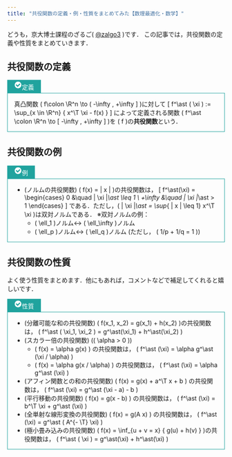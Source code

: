 ```yaml
---
title: "共役関数の定義・例・性質をまとめてみた【数理最適化・数学】"
---
```


どうも，京大博士課程のざるご( [@zalgo3](https://www.twitter.com/zalgo3) )です．
この記事では，共役関数の定義や性質をまとめていきます．

## 共役関数の定義

<div class="wp-block-luxe-blocks-topic" style="margin-top:10px;margin-bottom:30px;margin-left:auto;margin-right:auto">

<div class="wp-block-luxe-blocks-topic-title" style="color:#ffffff;background-color:#20a39e;border:1px solid #20a39e;border-radius:0px 0px 0 0;padding:3px 15px;display:inline-block"><svg xmlns="http://www.w3.org/2000/svg" width="18" height="18" viewBox="0 2 24 28"><path d="M20.062 11.469c0-0.266-0.094-0.531-0.281-0.719l-1.422-1.406c-0.187-0.187-0.438-0.297-0.703-0.297s-0.516 0.109-0.703 0.297l-6.375 6.359-3.531-3.531c-0.187-0.187-0.438-0.297-0.703-0.297s-0.516 0.109-0.703 0.297l-1.422 1.406c-0.187 0.187-0.281 0.453-0.281 0.719s0.094 0.516 0.281 0.703l5.656 5.656c0.187 0.187 0.453 0.297 0.703 0.297 0.266 0 0.531-0.109 0.719-0.297l8.484-8.484c0.187-0.187 0.281-0.438 0.281-0.703zM24 14c0 6.625-5.375 12-12 12s-12-5.375-12-12 5.375-12 12-12 12 5.375 12 12z" fill="#ffffff"></path></svg>定義</div>

<div class="wp-block-luxe-blocks-topic-content" style="border:1px solid #20a39e;padding:0px 15px 0px 15px ">

真凸関数 \( f\colon \R^n \to ( -\infty , +\infty ] \)に対して
\[
f^\ast ( \xi ) := \sup_{x \in \R^n} \{ x^\T \xi - f(x) \}
\]
によって定義される関数 \( f^\ast \colon \R^n \to [ -\infty , +\infty ] \)を \( f \)の**共役関数**という．

</div>

</div>

## 共役関数の例

<div class="wp-block-luxe-blocks-topic" style="margin-top:10px;margin-bottom:30px;margin-left:auto;margin-right:auto">

<div class="wp-block-luxe-blocks-topic-title" style="color:#ffffff;background-color:#20a39e;border:1px solid #20a39e;border-radius:0px 0px 0 0;padding:3px 15px;display:inline-block"><svg xmlns="http://www.w3.org/2000/svg" width="18" height="18" viewBox="0 2 24 28"><path d="M20.062 11.469c0-0.266-0.094-0.531-0.281-0.719l-1.422-1.406c-0.187-0.187-0.438-0.297-0.703-0.297s-0.516 0.109-0.703 0.297l-6.375 6.359-3.531-3.531c-0.187-0.187-0.438-0.297-0.703-0.297s-0.516 0.109-0.703 0.297l-1.422 1.406c-0.187 0.187-0.281 0.453-0.281 0.719s0.094 0.516 0.281 0.703l5.656 5.656c0.187 0.187 0.453 0.297 0.703 0.297 0.266 0 0.531-0.109 0.719-0.297l8.484-8.484c0.187-0.187 0.281-0.438 0.281-0.703zM24 14c0 6.625-5.375 12-12 12s-12-5.375-12-12 5.375-12 12-12 12 5.375 12 12z" fill="#ffffff"></path></svg>例</div>

<div class="wp-block-luxe-blocks-topic-content" style="border:1px solid #20a39e;padding:0px 15px 0px 15px ">

* (ノルムの共役関数) \( f(x) = \| x \| \)の共役関数は，
    \[ f^\ast(\xi) = \begin{cases} 0 &\quad \| \xi \|_\ast \leq 1 \\ +\infty &\quad \| \xi \|_\ast > 1 \end{cases} \]
    である．ただし，\( \| \xi \|_\ast = \sup_{ \| x \| \leq 1} x^\T \xi \)は双対ノルムである．
    ※双対ノルムの例：
    * \( \ell_1 \)ノルム↔ \( \ell_\infty \)ノルム
    * \( \ell_p \)ノルム↔ \( \ell_q \)ノルム (ただし， \( 1/p + 1/q = 1 \))

</div>

</div>

## 共役関数の性質

よく使う性質をまとめます．他にもあれば，コメントなどで補足してくれると嬉しいです．

<div class="wp-block-luxe-blocks-topic" style="margin-top:10px;margin-bottom:30px;margin-left:auto;margin-right:auto">

<div class="wp-block-luxe-blocks-topic-title" style="color:#ffffff;background-color:#20a39e;border:1px solid #20a39e;border-radius:0px 0px 0 0;padding:3px 15px;display:inline-block"><svg xmlns="http://www.w3.org/2000/svg" width="18" height="18" viewBox="0 2 24 28"><path d="M20.062 11.469c0-0.266-0.094-0.531-0.281-0.719l-1.422-1.406c-0.187-0.187-0.438-0.297-0.703-0.297s-0.516 0.109-0.703 0.297l-6.375 6.359-3.531-3.531c-0.187-0.187-0.438-0.297-0.703-0.297s-0.516 0.109-0.703 0.297l-1.422 1.406c-0.187 0.187-0.281 0.453-0.281 0.719s0.094 0.516 0.281 0.703l5.656 5.656c0.187 0.187 0.453 0.297 0.703 0.297 0.266 0 0.531-0.109 0.719-0.297l8.484-8.484c0.187-0.187 0.281-0.438 0.281-0.703zM24 14c0 6.625-5.375 12-12 12s-12-5.375-12-12 5.375-12 12-12 12 5.375 12 12z" fill="#ffffff"></path></svg>性質</div>

<div class="wp-block-luxe-blocks-topic-content" style="border:1px solid #20a39e;padding:0px 15px 0px 15px ">

* (分離可能な和の共役関数) \( f(x_1, x_2) = g(x_1) + h(x_2) \)の共役関数は， \( f^\ast ( \xi_1, \xi_2 ) = g^\ast(\xi_1) + h^\ast(\xi_2) \)
* (スカラー倍の共役関数) (\( \alpha > 0 \))
    * \( f(x) = \alpha g(x) \) の共役関数は， \( f^\ast (\xi) = \alpha g^\ast (\xi / \alpha) \)
    * \( f(x) = \alpha g(x / \alpha) \) の共役関数は， \( f^\ast (\xi) = \alpha g^\ast (\xi) \)
* (アフィン関数との和の共役関数) \( f(x) = g(x) + a^\T x + b \) の共役関数は， \( f^\ast (\xi) = g^\ast (\xi - a) - b \)
* (平行移動の共役関数) \( f(x) = g(x - b) \) の共役関数は， \( f^\ast (\xi) = b^\T \xi + g^\ast (\xi) \)
* (全単射な線形変換の共役関数) \( f(x) = g(A x) \) の共役関数は， \( f^\ast (\xi) = g^\ast ( A^{- \T} \xi) \)
* (極小畳み込みの共役関数) \( f(x) = \inf_{u + v = x} \{ g(u) + h(v) \} \)の共役関数は， \( f^\ast ( \xi ) = g^\ast(\xi) + h^\ast(\xi) \)

</div>

</div>
